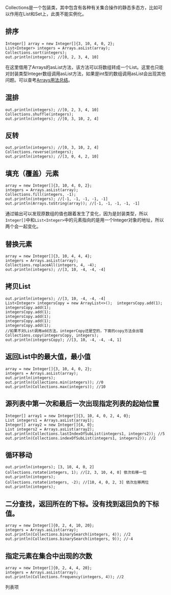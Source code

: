 Collections是一个包装类，其中包含有各种有关集合操作的静态多态方，比如可以作用在List和Set上，此类不能实例化。

## 排序

```
Integer[] array = new Integer[]{3, 10, 4, 0, 2};
List<Integer> integers = Arrays.asList(array);
Collections.sort(integers);
out.println(integers); //[0, 2, 3, 4, 10]
```
在这里借用了Arrays的asList方法，该方法可以将数组转成一个List。这里也只能对封装类型Integer数组调用asList方法，如果是int型的数组调用asList会出现其他问题。可以查考[Arrays用法总结](https://blog.csdn.net/zhzh402/article/details/79670509)。

## 混排

```
out.println(integers); //[0, 2, 3, 4, 10]
Collections.shuffle(integers);
out.println(integers); //[0, 3, 10, 2, 4]
```

## 反转

```
out.println(integers); //[0, 3, 10, 2, 4]
Collections.reverse(integers);
out.println(integers); //[3, 0, 4, 2, 10]
```

## 填充（覆盖）元素

```
array = new Integer[]{3, 10, 4, 0, 2};
integers = Arrays.asList(array);
Collections.fill(integers, -1);
out.println(integers); //[-1, -1, -1, -1, -1]
out.println(Arrays.toString(array)); //[-1, -1, -1, -1, -1]
```
通过输出可以发现原数组的值也跟着发生了变化，因为是封装类型，所以`Integer[]`中和`List<Integer>`中的元素指向的是用一个Integer对象的地址，所以两个会一起变化。

## 替换元素
```
array = new Integer[]{3, 10, 4, 4, 4};
integers = Arrays.asList(array);
Collections.replaceAll(integers, 4, -4);
out.println(integers); //[3, 10, -4, -4, -4]
```

## 拷贝List

```
out.println(integers); //[3, 10, -4, -4, -4]
List<Integer> integersCopy = new ArrayList<>();  integersCopy.add(1);
integersCopy.add(1);
integersCopy.add(1);
integersCopy.add(1);
integersCopy.add(1);
integersCopy.add(1); 
//如果不对List调用add方法，integerCopy还是空的，下面的copy方法会出错
Collections.copy(integersCopy, integers);
out.println(integersCopy); //[3, 10, -4, -4, -4, 1]
```

## 返回List中的最大值，最小值

```
array = new Integer[]{3, 10, 4, 0, 2};
integers = Arrays.asList(array);
out.println(integers);
out.println(Collections.min(integers)); //0
out.println(Collections.max(integers)); //10
```

## 源列表中第一次和最后一次出现指定列表的起始位置

```
Integer[] array1 = new Integer[]{3, 10, 4, 0, 2, 4, 0};
List integers1 = Arrays.asList(array1);
Integer[] array2 = new Integer[]{4, 0};
List integers2 = Arrays.asList(array2);
out.println(Collections.lastIndexOfSubList(integers1, integers2)); //5
out.println(Collections.indexOfSubList(integers1, integers2)); //2
```

## 循环移动

```
out.println(integers); [3, 10, 4, 0, 2]
Collections.rotate(integers, 1); //[2, 3, 10, 4, 0] 依次右移一位
out.println(integers);
Collections.rotate(integers, -2); //[10, 4, 0, 2, 3] 依次左移两位
out.println(integers);
```

## 二分查找，返回所在的下标。没有找到返回负的下标值。

```
array = new Integer[]{0, 2, 4, 10, 20};
integers = Arrays.asList(array);
out.println(Collections.binarySearch(integers, 4)); //2
out.println(Collections.binarySearch(integers, 9)); //-4
```

## 指定元素在集合中出现的次数

```
array = new Integer[]{0, 2, 4, 4, 20};
integers = Arrays.asList(array);
out.println(Collections.frequency(integers, 4)); //2
```

列表项